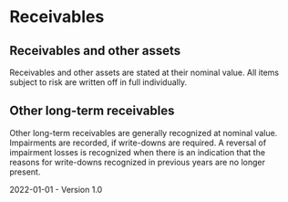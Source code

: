 # Receivables

## Receivables and other assets

Receivables and other assets are stated at their nominal value. All items subject to risk are written off in full individually.

## Other long-term receivables

Other long-term receivables are generally recognized at nominal value. Impairments are recorded, if write-downs are required. A reversal of impairment losses is recognized when there is an indication that the reasons for write-downs recognized in previous years are no longer present.



2022-01-01 - Version 1.0
